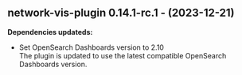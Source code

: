 ## network-vis-plugin 0.14.1-rc.1 - (2023-12-21)

**Dependencies updateds:**

 * Set OpenSearch Dashboards version to 2.10\
   The plugin is updated to use the latest compatible OpenSearch
   Dashboards version.

